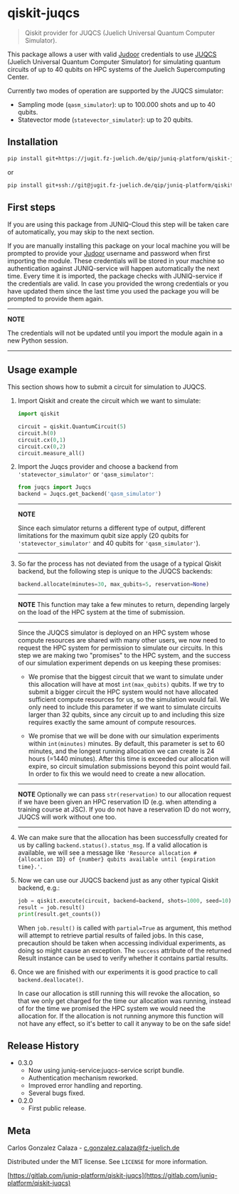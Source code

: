 # qiskit-juqcs
> Qiskit provider for JUQCS (Juelich Universal Quantum Computer Simulator).

<!---[![NPM Version][npm-image]][npm-url]
[![Build Status][travis-image]][travis-url]
[![Downloads Stats][npm-downloads]][npm-url]--->

This package allows a user with valid [Judoor](https://judoor.fz-juelich.de/) credentials to use [JUQCS](https://arxiv.org/abs/1805.04708) (Juelich Universal Quantum Computer Simulator)
for simulating quantum circuits of up to 40 qubits on HPC systems of the Juelich Supercomputing Center.

Currently two modes of operation are supported by the JUQCS simulator:
   * Sampling mode (```qasm_simulator```): up to 100.000 shots and up to 40 qubits.
   * Statevector mode (```statevector_simulator```): up to 20 qubits.

<!---![](header.png)--->

## Installation

<!---```sh
pip intall qiskit-juqcs
```--->
```sh
pip install git+https://jugit.fz-juelich.de/qip/juniq-platform/qiskit-juqcs.git
```
or
```sh
pip install git+ssh://git@jugit.fz-juelich.de/qip/juniq-platform/qiskit-juqcs.git
```

## First steps

If you are using this package from JUNIQ-Cloud this step will be taken care of automatically, you may skip to the next section.

If you are manually installing this package on your local machine you will be prompted to provide your [Judoor](judoor.fz-juelich.de/) username and password when first importing the module. These credentials will be stored in your machine so authentication against JUNIQ-service will happen automatically the next time. Every time it is imported, the package checks with JUNIQ-service if the credentials are valid. In case you provided the wrong credentials or you have updated them since the last time you used the package you will be prompted to provide them again.

---
**NOTE**

The credentials will not be updated until you import the module again in a new Python session.

---
<!---_For more examples and usage, please refer to the [Wiki][wiki]._--->

## Usage example

This section shows how to submit a circuit for simulation to JUQCS.

1. Import Qiskit and create the circuit which we want to simulate: 
   
    ```py
    import qiskit

    circuit = qiskit.QuantumCircuit(5)
    circuit.h(0)
    circuit.cx(0,1)
    circuit.cx(0,2)
    circuit.measure_all()
    ```
2. Import the Juqcs provider and choose a backend from `'statevector_simulator'` or `'qasm_simulator'`:

    ```py
    from juqcs import Juqcs
    backend = Juqcs.get_backend('qasm_simulator')
    ```
    ---
    **NOTE**

    Since each simulator returns a different type of output, different limitations for the maximum qubit size apply (20 qubits for `'statevector_simulator'` and 40 qubits for `'qasm_simulator'`).

    ---

3. So far the process has not deviated from the usage of a typical Qiskit backend, but the following step is unique to the JUQCS backends:

    ```py
    backend.allocate(minutes=30, max_qubits=5, reservation=None)
    ```
    ---
    **NOTE**
    This function may take a few minutes to return, depending largely on the load of the HPC system at the time of submission.

    ---

    Since the JUQCS simulator is deployed on an HPC system whose compute resources are shared with many other users, we now need to request the HPC system for permission to simulate our circuits. In this step we are making two "promises" to the HPC system, and the success of our simulation experiment depends on us keeping these promises:
        
    * We promise that the biggest circuit that we want to simulate under this allocation will have at most `int(max_qubits)` qubits. If we try to submit a bigger circuit the HPC system would not have allocated sufficient compute resources for us, so the simulation would fail. We only need to include this parameter if we want to simulate circuits larger than 32 qubits, since any circuit up to and including this size requires exactly the same amount of compute resources.

    * We promise that we will be done with our simulation experiments within `int(minutes)` minutes. By default, this parameter is set to 60 minutes, and the longest running allocation we can create is 24 hours (=1440 minutes). After this time is exceeded our allocation will expire, so circuit simulation submissions beyond this point would fail. In order to fix this we would need to create a new allocation. 

    ---
    **NOTE**
    Optionally we can pass `str(reservation)` to our allocation request if we have been given an HPC reservation ID (e.g. when attending a training course at JSC). If you do not have a reservation ID do not worry, JUQCS will work without one too.

    ---

4. We can make sure that the allocation has been successfully created for us by calling `backend.status().status_msg`. If a valid allocation is available, we will see a message like `'Resource allocation #{allocation ID} of {number} qubits available until {expiration time}.'`.

5. Now we can use our JUQCS backend just as any other typical Qiskit backend, e.g.:

    ```py
    job = qiskit.execute(circuit, backend=backend, shots=1000, seed=10)
    result = job.result()
    print(result.get_counts())
    ```
    When ```job.result()``` is called with ```partial=True``` as argument, this method will attempt to retrieve partial results of failed jobs. In this case, precaution should be taken when accessing individual experiments, as doing so might cause an exception. The ```success``` attribute of the returned Result instance can be used to verify whether it contains partial results.

6. Once we are finished with our experiments it is good practice to call `backend.deallocate()`. 
   
   In case our allocation is still running this will revoke the allocation, so that we only get charged for the time our allocation was running, instead of for the time we promised the HPC system we would need the allocation for. If the allocation is not running anymore this function will not have any effect, so it's better to call it anyway to be on the safe side!


## Release History

* 0.3.0
    - Now using juniq-service:juqcs-service script bundle.
    - Authentication mechanism reworked.
    - Improved error handling and reporting.
    - Several bugs fixed.
* 0.2.0
    - First public release.


## Meta

Carlos Gonzalez Calaza - c.gonzalez.calaza@fz-juelich.de

Distributed under the MIT license. See ``LICENSE`` for more information.

[https://gitlab.com/juniq-platform/qiskit-juqcs](https://gitlab.com/juniq-platform/qiskit-juqcs)




<!---
## Contributing

1. Fork it (<https://github.com/yourname/yourproject/fork>)
2. Create your feature branch (`git checkout -b feature/fooBar`)
3. Commit your changes (`git commit -am 'Add some fooBar'`)
4. Push to the branch (`git push origin feature/fooBar`)
5. Create a new Pull Request
--->
<!-- Markdown link & img dfn's -->
<!---[npm-image]: https://img.shields.io/npm/v/datadog-metrics.svg?style=flat-square
[npm-url]: https://npmjs.org/package/datadog-metrics
[npm-downloads]: https://img.shields.io/npm/dm/datadog-metrics.svg?style=flat-square
[travis-image]: https://img.shields.io/travis/dbader/node-datadog-metrics/master.svg?style=flat-square
[travis-url]: https://travis-ci.org/dbader/node-datadog-metrics
[wiki]: https://github.com/yourname/yourproject/wiki--->
